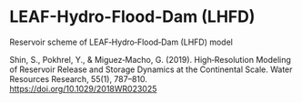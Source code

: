 # LEAF-Hydro-Flood-Dam (LHFD)
Reservoir scheme of LEAF‐Hydro‐Flood‐Dam (LHFD) model

Shin, S., Pokhrel, Y., & Miguez‐Macho, G. (2019). High‐Resolution Modeling of Reservoir Release and Storage Dynamics at the Continental Scale. Water Resources Research, 55(1), 787–810. https://doi.org/10.1029/2018WR023025

